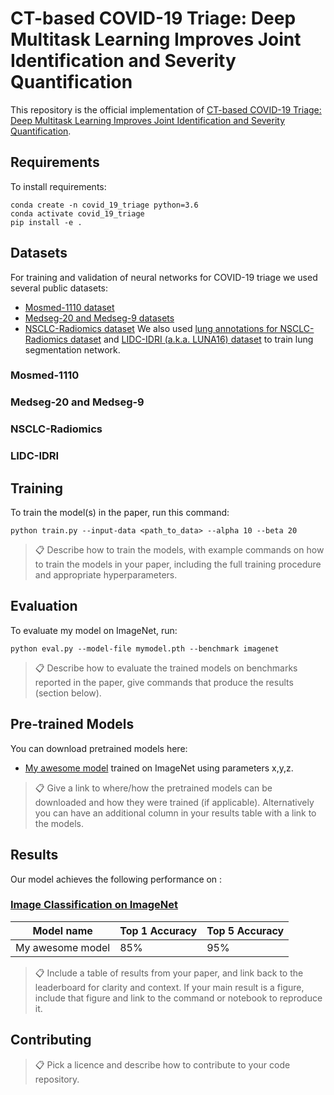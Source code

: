 # CT-based COVID-19 Triage: Deep Multitask Learning Improves Joint Identification and Severity Quantification

This repository is the official implementation of [CT-based COVID-19 Triage: Deep Multitask Learning Improves Joint Identification and Severity Quantification]().

## Requirements

To install requirements:

```setup
conda create -n covid_19_triage python=3.6
conda activate covid_19_triage
pip install -e .
```

## Datasets
For training and validation of neural networks for COVID-19 triage we used several public datasets:
- [Mosmed-1110 dataset](https://mosmed.ai/)
- [Medseg-20 and Medseg-9 datasets](http://medicalsegmentation.com/covid19/)
- [NSCLC-Radiomics dataset](https://wiki.cancerimagingarchive.net/display/Public/NSCLC-Radiomics)
We also used [lung annotations for NSCLC-Radiomics dataset](https://wiki.cancerimagingarchive.net/pages/viewpage.action?pageId=68551327) and [LIDC-IDRI (a.k.a. LUNA16) dataset](https://wiki.cancerimagingarchive.net/display/Public/LIDC-IDRI) to train lung segmentation network.

### Mosmed-1110

### Medseg-20 and Medseg-9

### NSCLC-Radiomics

### LIDC-IDRI

## Training

To train the model(s) in the paper, run this command:

```train
python train.py --input-data <path_to_data> --alpha 10 --beta 20
```

>📋  Describe how to train the models, with example commands on how to train the models in your paper, including the full training procedure and appropriate hyperparameters.

## Evaluation

To evaluate my model on ImageNet, run:

```eval
python eval.py --model-file mymodel.pth --benchmark imagenet
```

>📋  Describe how to evaluate the trained models on benchmarks reported in the paper, give commands that produce the results (section below).

## Pre-trained Models

You can download pretrained models here:

- [My awesome model](https://drive.google.com/mymodel.pth) trained on ImageNet using parameters x,y,z. 

>📋  Give a link to where/how the pretrained models can be downloaded and how they were trained (if applicable).  Alternatively you can have an additional column in your results table with a link to the models.

## Results

Our model achieves the following performance on :

### [Image Classification on ImageNet](https://paperswithcode.com/sota/image-classification-on-imagenet)

| Model name         | Top 1 Accuracy  | Top 5 Accuracy |
| ------------------ |---------------- | -------------- |
| My awesome model   |     85%         |      95%       |

>📋  Include a table of results from your paper, and link back to the leaderboard for clarity and context. If your main result is a figure, include that figure and link to the command or notebook to reproduce it. 


## Contributing

>📋  Pick a licence and describe how to contribute to your code repository. 
